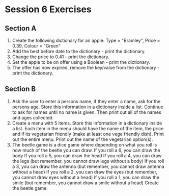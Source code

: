 # Session 6 Exercises
## Section A
1. Create the following dictionary for an apple: Type = "Bramley", Price = 0.39, Colour = "Green"
2. Add the best before date to the dictionary - print the dictionary. 
3. Change the price to 0.41 - print the dictionary. 
4. Set the apple to be on offer using a Boolean - print the dictionary. 
5. The offer has now expired, remove the key/value from the dictionary - print the dictionary. 

## Section B
1. Ask the user to enter a persons name, if they enter a name, ask for the persons age. Store this information in a dictionary inside a list. Continue to ask for names until no name is given. Then print out all of the names and ages collected.
2. Create a menu with 5 items.  Store this information in a dictionary inside a list. Each item in the menu should have the name of the item, the price and if its vegetarian friendly (make at least one vege friendly dish). Print out the entire menu. Print out the name of the vegetarian option(s). 
3. The beetle game is a dice game where depending on what you roll is how much of the beetle you can draw.
If you roll a 6, you can draw the body
If you roll a 5, you can draw the head
If you roll a 4, you can draw the legs (but remember, you cannot draw legs without a body)
If you roll a 3, you can draw the antenna (but remember, you cannot draw antenna without a head)
If you roll a 2, you can draw the eyes (but remember, you cannot draw eyes without a head)
If you roll a 1, you can draw the smile (but remember, you cannot draw a smile without a head)
Create the beetle game.


